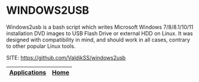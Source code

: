 # WINDOWS2USB

 Windows2usb is a bash script which writes Microsoft 
 Windows 7/8/8.1/10/11 installation DVD images to USB 
 Flash Drive or external HDD on Linux. It was designed 
 with compatibility in mind, and should work in all 
 cases, contrary to other popular Linux tools.
 
 SITE: https://github.com/ValdikSS/windows2usb

 | [Applications](https://portable-linux-apps.github.io/apps.html) | [Home](https://portable-linux-apps.github.io)
 | --- | --- |
